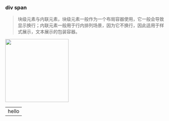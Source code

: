 ### div span

> 块级元素与内联元素，块级元素一般作为一个布局容器使用，它一般会导致显示换行；内联元素一般用于行内排列场景，因为它不换行，因此适用于样式展示，文本展示的包装容器。

<img src="" width=200/>

<table>
<tr>
<td>hello</td>
</tr>

</table>
